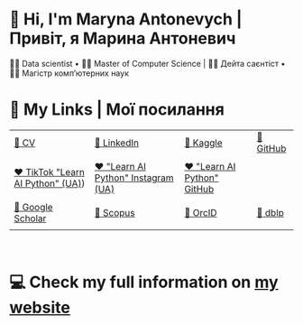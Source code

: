 # 👋 Hi, I'm Maryna Antonevych | Привіт, я Марина Антоневич
👩‍💻 Data scientist • 👩‍🎓 Master of Computer Science | 👩‍💻 Дейта саєнтіст • 👩‍🎓 Магістр компʼютерних наук
<br/>

# 🔗 My Links | Мої посилання
|   |   |   |   |
|---|---|---|---|
| [👤 CV](https://www.canva.com/design/DAE6YtdOBAQ/AjIeHbKUTYxZucwciY135w/view?utm_content=DAE6YtdOBAQ&utm_campaign=designshare&utm_medium=link&utm_source=publishsharelink#1)  |  [👤 LinkedIn](https://www.linkedin.com/in/maryna-antonevych/)  |  [👤 Kaggle](https://www.kaggle.com/maricinnamon) | [👤 GitHub](https://github.com/maricinnamon)  |
|   |   |   |   |
| [❤️ TikTok "Learn AI Python" (UA)](https://www.tiktok.com/@learn.ai.python?lang=uk-UA))  | [❤️ "Learn AI Python" Instagram (UA)](https://www.instagram.com/learn.ai.python/)  | [❤️ "Learn AI Python" GitHub](https://github.com/learn-ai-python)  |   |
|   |   |   |   |
| [📄 Google Scholar](https://scholar.google.com/citations?user=1FYbaYwAAAAJ&hl=uk)|[📄 Scopus](https://www.scopus.com/authid/detail.uri?authorId=57216150467) |[📄 OrcID](https://orcid.org/0000-0003-3640-7630) | [📄 dblp](https://dblp.org/pid/309/3242.html)   |
|   |   |   |   |
<br/>

# 💻 Check my full information on [my website](https://maricinnamon.github.io/)
